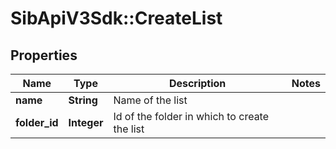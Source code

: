 # SibApiV3Sdk::CreateList

## Properties
Name | Type | Description | Notes
------------ | ------------- | ------------- | -------------
**name** | **String** | Name of the list | 
**folder_id** | **Integer** | Id of the folder in which to create the list | 


